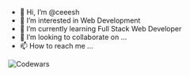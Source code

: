 - 👋 Hi, I’m @ceeesh
- 👀 I’m interested in Web Development
- 🌱 I’m currently learning Full Stack Web Developer
- 💞️ I’m looking to collaborate on ...
- 📫 How to reach me ...


![Codewars](https://github.r2v.ch/codewars?user=Ceeesh)
<!---
ceeesh/ceeesh is a ✨ special ✨ repository because its `README.md` (this file) appears on your GitHub profile.
You can click the Preview link to take a look at your changes.
--->
